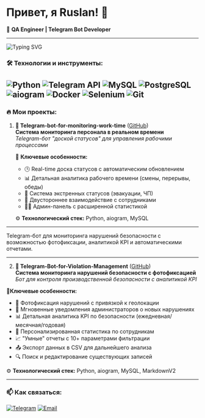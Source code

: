 # Привет, я Ruslan! 👋

🚀 **QA Engineer | Telegram Bot Developer**  

---
![Typing SVG](https://readme-typing-svg.herokuapp.com/?lines=QA+Engineer;Telegram+Bot+Developer;Python+Enthusiast)

### 🛠 Технологии и инструменты:
![Python](https://img.shields.io/badge/-Python-3776AB?logo=python&logoColor=white)
![Telegram API](https://img.shields.io/badge/-Telegram-26A5E4?logo=telegram&logoColor=white)
![MySQL](https://img.shields.io/badge/-MySQL-4479A1?logo=mysql&logoColor=white)
![PostgreSQL](https://img.shields.io/badge/-PostgreSQL-4169E1?logo=postgresql&logoColor=white)
![aiogram](https://img.shields.io/badge/-aiogram-259B24?logo=telegram&logoColor=white)
![Docker](https://img.shields.io/badge/-Docker-2496ED?logo=docker&logoColor=white)
![Selenium](https://img.shields.io/badge/-Selenium-43B02A?logo=selenium&logoColor=white)
![Git](https://img.shields.io/badge/-Git-F05032?logo=git&logoColor=white)
---

### 🔥 Мои проекты:

1. **🔄 Telegram-bot-for-monitoring-work-time** ([GitHub](https://github.com/ваш-ник/employee-tracking-bot))  
   **Система мониторинга персонала в реальном времени**  
   *Telegram-бот "доской статусов" для управления рабочими процессами*

   🌟 **Ключевые особенности:**
   - 🕒 Real-time доска статусов с автоматическим обновлением
   - 📊 Детальная аналитика рабочего времени (смены, перерывы, обеды)
   - 🚨 Система экстренных статусов (эвакуации, ЧП)
   - 📱 Двустороннее взаимодействие с сотрудниками
   - 👨‍💻 Админ-панель с расширенной статистикой

   ⚙️ **Технологический стек:**
   Python, aiogram, MySQL

---
  
Telegram-бот для мониторинга нарушений безопасности с возможностью фотофиксации, аналитикой KPI и автоматическими отчетами.

---

2. **🔄 Telegram-Bot-for-Violation-Management** ([GitHub](https://github.com/RuslanQAlife/Telegram-Bot-for-Violation-Management))  
  **Система мониторинга нарушений безопасности с фотофиксацией**
  *Бот для контроля производственной безопасности с аналитикой KPI*
   
  🌟**Ключевые особенности:**
  - 📸 Фотофиксация нарушений с привязкой к геолокации
  - 🚨 Мгновенные уведомления администраторов о новых нарушениях
  - 📊 Детальная аналитика KPI по безопасности (ежедневная/месячная/годовая)
  - 👥 Персонализированная статистика по сотрудникам
  - 📈 "Умные" отчеты с 10+ параметрами фильтрации
  - 📤 Экспорт данных в CSV для дальнейшего анализа
  - 🔍 Поиск и редактирование существующих записей

  ⚙️ **Технологический стек:**
  Python, aiogram, MySQL, MarkdownV2

---

### 📫 Как связаться:
[![Telegram](https://img.shields.io/badge/-Telegram-26A5E4?logo=telegram&logoColor=white)](https://t.me/ваш-ник)
[![Email](https://img.shields.io/badge/-Email-D14836?logo=gmail&logoColor=white)](mailto:ваш-email)






